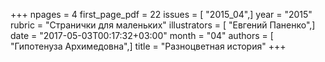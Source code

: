 +++
npages = 4
first_page_pdf = 22
issues = [ "2015_04",]
year = "2015"
rubric = "Странички для маленьких"
illustrators = [ "Евгений Паненко",]
date = "2017-05-03T00:17:32+03:00"
month = "04"
authors = [ "Гипотенуза Архимедовна",]
title = "Разноцветная история"
+++
